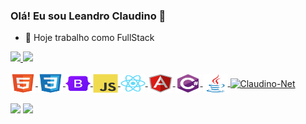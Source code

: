 ### Olá! Eu sou Leandro Claudino 👋


- 🔭 Hoje trabalho como FullStack

<div>
<a href="https:github.com/Claudino458">
  <img height="180em" src="https://github-readme-stats.vercel.app/api?username=Claudino458&show_icons=true&theme=dark&include_all_commits=true&count_private=true"/>
  <img height="180em" src="https://github-readme-stats.vercel.app/api/top-langs/?username=Claudino458&layout=compact&langs_count=16&theme=dark"/>
</div>
  
  <div style="display: inline_block"><br>
    <img align="center" alt="Claudino-HTML" height="30" width="40" src="https://raw.githubusercontent.com/devicons/devicon/master/icons/html5/html5-original.svg">
     <img align="center" alt="Claudino-CSS" height="30" width="40" src="https://raw.githubusercontent.com/devicons/devicon/master/icons/css3/css3-original.svg">
     <img align="center" alt="Claudino-Bootstrap" height="30" width="40" src="https://raw.githubusercontent.com/devicons/devicon/master/icons/bootstrap/bootstrap-original.svg">
     <img align="center" alt="Claudino-Javascript" height="30" width="40" src="https://raw.githubusercontent.com/devicons/devicon/master/icons/javascript/javascript-original.svg">
     <img align="center" alt="Claudino-React" height="30" width="40" src="https://raw.githubusercontent.com/devicons/devicon/master/icons/react/react-original.svg">
     <img align="center" alt="Claudino-Angular" height="30" width="40" src="https://raw.githubusercontent.com/devicons/devicon/master/icons/angularjs/angularjs-original.svg">
     <img align="center" alt="Claudino-CSharp" height="30" width="40" src="https://raw.githubusercontent.com/devicons/devicon/master/icons/csharp/csharp-original.svg">
     <img align="center" alt="Claudino-Java" height="30" width="40" src="https://raw.githubusercontent.com/devicons/devicon/master/icons/java/java-original.svg">
    <img align="center" alt="Claudino-Net" height="30" width="100" src="https://img.shields.io/badge/.NET-5C2D91?style=for-the-badge&logo=.net&logoColor=white">
  </div>
  
<div><br>
  <a href="mailto:leandro.claudino.v@gmail.com" target="_blank"><img src="https://img.shields.io/badge/Gmail-D14836?style=for-the-badge&logo=gmail&logoColor=white" target="_blank"></a>
  <a href="https://www.linkedin.com/in/leandro-claudino-793394a6/" target="_blank"><img src="https://img.shields.io/badge/LinkedIn-0077B5?style=for-the-badge&logo=linkedin&logoColor=white" target="_blank"></a>
</div>

